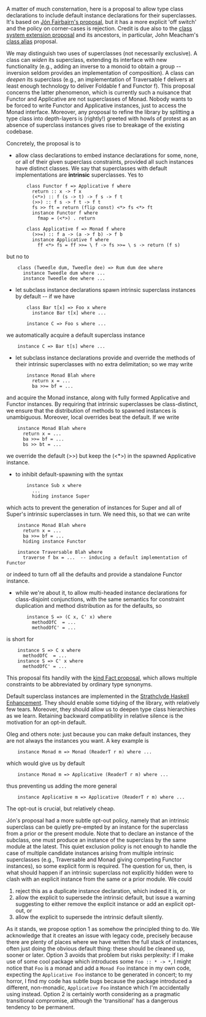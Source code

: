 
A matter of much consternation, here is a proposal to allow type class declarations to include default instance declarations for their superclasses. It's based on [ Jón Fairbairn's proposal](http://www.haskell.org//pipermail/haskell-prime/2006-August/001587.html), but it has a more explicit 'off switch' and the policy on corner-cases is rejection. Credit is due also to the [ class system extension proposal](http://www.haskell.org/haskellwiki/Class_system_extension_proposal) and its ancestors, in particular, John Meacham's [ class alias](http://repetae.net/recent/out/classalias.html) proposal.


We may distinguish two uses of superclasses (not necessarily exclusive). A class can *widen* its superclass, extending its interface with new functionality (e.g., adding an inverse to a monoid to obtain a group -- inversion seldom provides an implementation of composition). A class can *deepen* its superclass (e.g., an implementation of Traversable f delivers at least enough technology to deliver Foldable f and Functor f). This proposal concerns the latter phenomenon, which is currently such a nuisance that Functor and Applicative are not superclasses of Monad. Nobody wants to be forced to write Functor and Applicative instances, just to access the Monad interface. Moreover, any proposal to refine the library by splitting a type class into depth-layers is (rightly!) greeted with howls of protest as an absence of superclass instances gives rise to breakage of the existing codebase.


Concretely, the proposal is to

- allow class declarations to embed instance declarations for some, none, or all of their given superclass constraints, provided all such instances have distinct classes. We say that superclasses with default implementations are **intrinsic** superclasses. Yes to

  ```wiki
      class Functor f => Applicative f where
        return :: x -> f x
        (<*>) :: f (s -> t) -> f s -> f t
        (>>) :: f s -> f t -> f t
        fs >> ft = return (flip const) <*> fs <*> ft
        instance Functor f where
          fmap = (<*>) . return

      class Applicative f => Monad f where
        (>>=) :: f a -> (a -> f b) -> f b
        instance Applicative f where
          ff <*> fs = ff >>= \ f -> fs >>= \ s -> return (f s)
  ```


but no to

```wiki
    class (Tweedle dum, Tweedle dee) => Rum dum dee where
      instance Tweedle dum where ...
      instance Tweedle dee where ...
```

- let subclass instance declarations spawn intrinsic superclass instances by default -- if we have

  ```wiki
      class Bar t[x] => Foo x where
        instance Bar t[x] where ...

      instance C => Foo s where ...
  ```


we automatically acquire a default superclass instance

```wiki
    instance C => Bar t[s] where ...
```

- let subclass instance declarations provide and override the methods of their intrinsic superclasses with no extra delimitation; so we may write

  ```wiki
      instance Monad Blah where
        return x = ...
        ba >>= bf = ...
  ```


and acquire the Monad instance, along with fully formed Applicative and Functor instances. By requiring that intrinsic superclasses be class-distinct, we ensure that the distribution of methods to spawned instances is unambiguous. Moreover, local overrides beat the default. If we write

```wiki
    instance Monad Blah where
      return x = ...
      ba >>= bf = ...
      bs >> bt = ...
```


we override the default (\>\>) but keep the (\<\*\>) in the spawned Applicative instance.

- to inhibit default-spawning with the syntax

  ```wiki
      instance Sub x where
        ...
        hiding instance Super
  ```


which acts to prevent the generation of instances for Super and all of Super's intrinsic superclasses in turn. We need this, so that we can write

```wiki
    instance Monad Blah where
      return x = ...
      ba >>= bf = ...
      hiding instance Functor

    instance Traversable Blah where
      traverse f bx = ...  -- inducing a default implementation of Functor
```


or indeed to turn off all the defaults and provide a standalone Functor instance.

- while we're about it, to allow multi-headed instance declarations for class-disjoint conjunctions, with the same semantics for constraint duplication and method distribution as for the defaults, so

  ```wiki
      instance S => (C x, C' x) where
        methodOfC  = ...
        methodOfC' = ...
  ```


is short for

```wiki
    instance S => C x where
      methodOfC  = ...
    instance S => C' x where
      methodOfC' = ...
```


This proposal fits handily with the [kind Fact proposal](kind-fact), which allows multiple constraints to be abbreviated by ordinary type synonyms.


Default superclass instances are implemented in the [ Strathclyde Haskell Enhancement](http://personal.cis.strath.ac.uk/~conor/pub/she/superclass.html). They should enable some tidying of the library, with relatively few tears. Moreover, they should allow us to deepen type class hierarchies as we learn. Retaining backward compatibility in relative silence is the motivation for an opt-in default.


Oleg and others note: just because you can make default instances, they are not always the instances you want. A key example is

```wiki
    instance Monad m => Monad (ReaderT r m) where ...
```


which would give us by default

```wiki
    instance Monad m => Applicative (ReaderT r m) where ...
```


thus preventing us adding the more general

```wiki
    instance Applicative m => Applicative (ReaderT r m) where ...
```


The opt-out is crucial, but relatively cheap.


Jón's proposal had a more subtle opt-out policy, namely that an intrinsic superclass can be quietly pre-empted by an instance for the superclass from a prior or the present module. Note that to declare an instance of the subclass, one must produce an instance of the superclass by the same module at the latest. This quiet exclusion policy is not enough to handle the case of multiple candidate instances arising from multiple intrinsic superclasses (e.g., Traversable and Monad giving competing Functor instances), so some explicit form is required. The question for us, then, is what should happen if an intrinsic superclass not explicitly hidden were to clash with an explicit instance from the same or a prior module. We could

1. reject this as a duplicate instance declaration, which indeed it is, or
1. allow the explicit to supersede the intrinsic default, but issue a warning suggesting to either remove the explicit instance or add an explicit opt-out, or
1. allow the explicit to supersede the intrinsic default silently.


As it stands, we propose option 1 as somehow the principled thing to do. We acknowledge that it creates an issue with legacy code, precisely because there are plenty of places where we have written the full stack of instances, often just doing the obvious default thing: these should be cleaned up, sooner or later. Option 3 avoids that problem but risks perplexity: if I make use of some cool package which introduces some `Foo :: * -> *`, I might notice that `Foo` is a monad and add a `Monad Foo` instance in my own code, expecting the `Applicative Foo` instance to be generated in concert; to my horror, I find my code has subtle bugs because the package introduced a different, non-monadic, `Applicative Foo` instance which I'm accidentally using instead. Option 2 is certainly worth considering as a pragmatic transitional compromise, although the 'transitional' has a dangerous tendency to be permanent.
